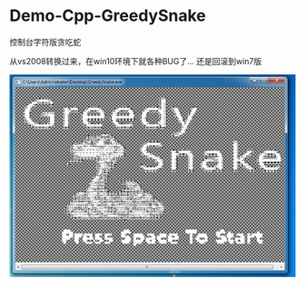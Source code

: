 # Demo-Cpp-GreedySnake
 控制台字符版贪吃蛇

从vs2008转换过来，在win10环境下就各种BUG了...
还是回滚到win7版

![image](https://github.com/IPpaTsuEr/Demo-Cpp-GreedySnake/raw/master/Snack.gif)
